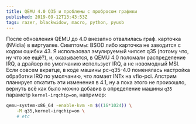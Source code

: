 ```yaml
---
title: QEMU 4.0 Q35 и проблемы с пробросом графики
published: 2019-09-12T13:43:53Z
tags: razer, blackwidow, macro, python, pyusb
---
```


После обновления QEMU до 4.0 внезапно отвалилась граф. карточка (NVidia) в виртуалке. Симптомы: BSOD либо карточка не заводится с кодом ошибки 43. Я использовал эмулируемый чипсет q35 (потому что, ну что же ещё?), и, оказывается, в QEMU 4.0 поломали распределение IRQ, а драйвер по умолчанию использует IRQ, а не новомодный MSI. Если совсем вкратце, в коде машины pc-q35-4.0 поменялась настройка обработки IRQ по умолчанию, что ломает INTx на vfio-pci. Апстрим планирует откатить эти изменения в 4.1, ну а пока этого не произошло, вернуть всё как было можно добавив в определение машины `q35` параметр `kernel-irqchip=on`, например:

```bash
qemu-system-x86_64 -enable-kvm -m $((16*1024)) \
    -M q35,kernel-irqchip=on \
    # etc
```
